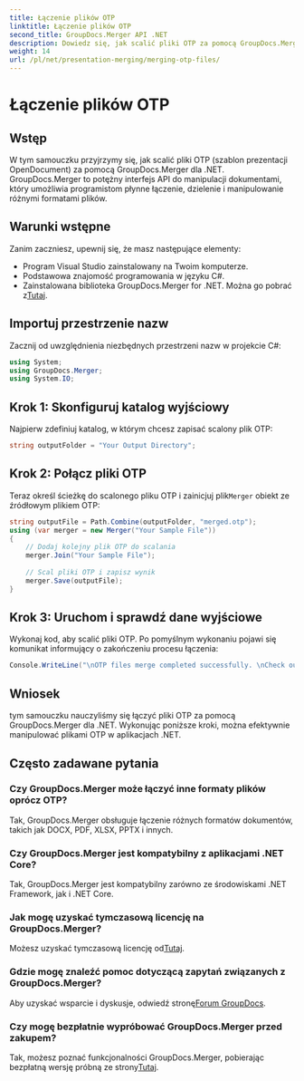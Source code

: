 ```yaml
---
title: Łączenie plików OTP
linktitle: Łączenie plików OTP
second_title: GroupDocs.Merger API .NET
description: Dowiedz się, jak scalić pliki OTP za pomocą GroupDocs.Merger dla .NET. Ten przewodnik krok po kroku przeprowadzi Cię płynnie przez cały proces.
weight: 14
url: /pl/net/presentation-merging/merging-otp-files/
---
```


# Łączenie plików OTP

## Wstęp
W tym samouczku przyjrzymy się, jak scalić pliki OTP (szablon prezentacji OpenDocument) za pomocą GroupDocs.Merger dla .NET. GroupDocs.Merger to potężny interfejs API do manipulacji dokumentami, który umożliwia programistom płynne łączenie, dzielenie i manipulowanie różnymi formatami plików.
## Warunki wstępne
Zanim zaczniesz, upewnij się, że masz następujące elementy:
- Program Visual Studio zainstalowany na Twoim komputerze.
- Podstawowa znajomość programowania w języku C#.
-  Zainstalowana biblioteka GroupDocs.Merger for .NET. Można go pobrać z[Tutaj](https://releases.groupdocs.com/merger/net/).

## Importuj przestrzenie nazw
Zacznij od uwzględnienia niezbędnych przestrzeni nazw w projekcie C#:
```csharp
using System; 
using GroupDocs.Merger;
using System.IO;
```
## Krok 1: Skonfiguruj katalog wyjściowy
Najpierw zdefiniuj katalog, w którym chcesz zapisać scalony plik OTP:
```csharp
string outputFolder = "Your Output Directory";
```
## Krok 2: Połącz pliki OTP
 Teraz określ ścieżkę do scalonego pliku OTP i zainicjuj plik`Merger` obiekt ze źródłowym plikiem OTP:
```csharp
string outputFile = Path.Combine(outputFolder, "merged.otp");
using (var merger = new Merger("Your Sample File"))
{
    // Dodaj kolejny plik OTP do scalania
    merger.Join("Your Sample File");
    
    // Scal pliki OTP i zapisz wynik
    merger.Save(outputFile);
}
```
## Krok 3: Uruchom i sprawdź dane wyjściowe
Wykonaj kod, aby scalić pliki OTP. Po pomyślnym wykonaniu pojawi się komunikat informujący o zakończeniu procesu łączenia:
```csharp
Console.WriteLine("\nOTP files merge completed successfully. \nCheck output in {0}", outputFolder);
```

## Wniosek
tym samouczku nauczyliśmy się łączyć pliki OTP za pomocą GroupDocs.Merger dla .NET. Wykonując poniższe kroki, można efektywnie manipulować plikami OTP w aplikacjach .NET.

## Często zadawane pytania
### Czy GroupDocs.Merger może łączyć inne formaty plików oprócz OTP?
Tak, GroupDocs.Merger obsługuje łączenie różnych formatów dokumentów, takich jak DOCX, PDF, XLSX, PPTX i innych.
### Czy GroupDocs.Merger jest kompatybilny z aplikacjami .NET Core?
Tak, GroupDocs.Merger jest kompatybilny zarówno ze środowiskami .NET Framework, jak i .NET Core.
### Jak mogę uzyskać tymczasową licencję na GroupDocs.Merger?
 Możesz uzyskać tymczasową licencję od[Tutaj](https://purchase.groupdocs.com/temporary-license/).
### Gdzie mogę znaleźć pomoc dotyczącą zapytań związanych z GroupDocs.Merger?
 Aby uzyskać wsparcie i dyskusje, odwiedź stronę[Forum GroupDocs](https://forum.groupdocs.com/c/merger/32).
### Czy mogę bezpłatnie wypróbować GroupDocs.Merger przed zakupem?
 Tak, możesz poznać funkcjonalności GroupDocs.Merger, pobierając bezpłatną wersję próbną ze strony[Tutaj](https://releases.groupdocs.com/).
